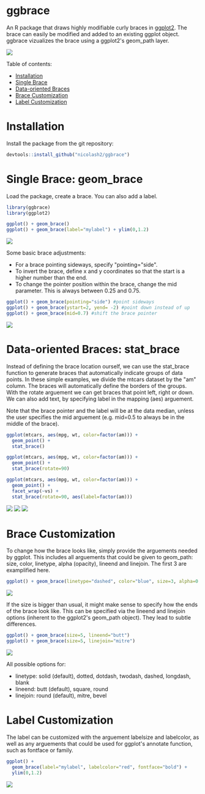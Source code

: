 # ggbrace

An R package that draws highly modifiable curly braces in [ggplot2](https://ggplot2.tidyverse.org/). The brace can easily be modified and added to an existing ggplot object. ggbrace vizualizes the brace using a ggplot2's geom_path layer.

<img src="readme_files/statbrace4.png"/>

Table of contents:

- [Installation](#Installation)
- [Single Brace](#Single-Brace:-geom_brace)
- [Data-oriented Braces](#Data-oriented-Braces:-stat_brace)
- [Brace Customization](#Brace-Customization)
- [Label Customization](#Label-Customization)

# Installation
Install the package from the git repository:
``` r
devtools::install_github("nicolash2/ggbrace")
```

# Single Brace: geom_brace
Load the package, create a brace. You can also add a label.
``` r
library(ggbrace)
library(ggplot2)

ggplot() + geom_brace()
ggplot() + geom_brace(label="mylabel") + ylim(0,1.2)
```

<img src="readme_files/up_and_uplabel.png"/>

Some basic brace adjustments:

- For a brace pointing sideways, specify "pointing="side".
- To invert the brace, define x and y coordinates so that the start is a higher number than the end.
- To change the pointer position within the brace, change the mid parameter. This is always between 0.25 and 0.75.
``` r
ggplot() + geom_brace(pointing="side") #point sideways
ggplot() + geom_brace(ystart=2, yend= -2) #point down instead of up
ggplot() + geom_brace(mid=0.7) #shift the brace pointer
```
<img src="readme_files/default_braces.png"/>

# Data-oriented Braces: stat_brace

Instead of defining the brace location ourself, we can use the stat_brace function to generate braces that automatically indicate groups of data points. In these simple examples, we divide the mtcars dataset by the "am" column. The braces will automatically define the borders of the groups. With the rotate arguement we can get braces that point left, right or down. We can also add text, by specifying label in the mapping (aes) arguement.

Note that the brace pointer and the label will be at the data median, unless the user specifies the mid arguement (e.g. mid=0.5 to always be in the middle of the brace).

``` r
ggplot(mtcars, aes(mpg, wt, color=factor(am))) + 
  geom_point() +
  stat_brace()

ggplot(mtcars, aes(mpg, wt, color=factor(am))) + 
  geom_point() +
  stat_brace(rotate=90)

ggplot(mtcars, aes(mpg, wt, color=factor(am))) + 
  geom_point() + 
  facet_wrap(~vs) + 
  stat_brace(rotate=90, aes(label=factor(am)))
```

<img src="readme_files/statbrace1.png"/>
<img src="readme_files/statbrace2.png"/>
<img src="readme_files/statbrace3.png"/>

# Brace Customization

To change how the brace looks like, simply provide the arguements needed by ggplot. This includes all arguements that could be given to geom_path: size, color, linetype, alpha (opacity), lineend and linejoin. The first 3 are examplified here.

``` r
ggplot() + geom_brace(linetype="dashed", color="blue", size=3, alpha=0.6)
```
<img src="readme_files/parameters.png"/>

If the size is bigger than usual, it might make sense to specify how the ends of the brace look like. This can be specified via the lineend and linejoin options (inherent to the ggplot2's geom_path object). They lead to subtle differences.

``` r
ggplot() + geom_brace(size=5, lineend="butt")
ggplot() + geom_brace(size=5, linejoin="mitre")
```
<img src="readme_files/parameters2.png"/>

All possible options for:
- linetype: solid (default), dotted, dotdash, twodash, dashed, longdash, blank
- lineend: butt (default), square, round
- linejoin: round (default), mitre, bevel

# Label Customization

The label can be customized with the arguement labelsize and labelcolor, as well as any arguements that could be used for ggplot's annotate function, such as fontface or family.

``` r
ggplot() + 
  geom_brace(label="mylabel", labelcolor="red", fontface="bold") + 
  ylim(0,1.2)
```

<img src="readme_files/custom_text.png"/>
